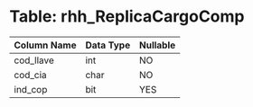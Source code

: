 # Table: rhh_ReplicaCargoComp

| Column Name | Data Type | Nullable |
|-------------|-----------|----------|
| cod_llave | int | NO |
| cod_cia | char | NO |
| ind_cop | bit | YES |
